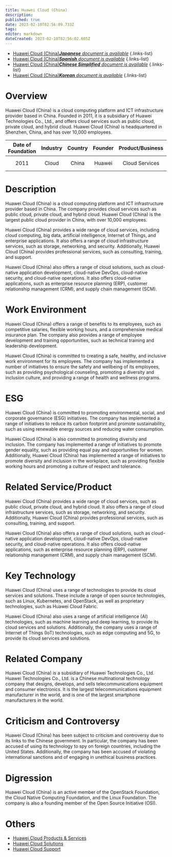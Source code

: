 ```yaml
---
title: Huawei Cloud (China)
description: 
published: true
date: 2023-02-10T02:56:09.733Z
tags: 
editor: markdown
dateCreated: 2023-02-10T02:56:02.605Z
---
```


- [Huawei Cloud (China)***Japanese** document is available*](/ja/Knowledge-base/Dictionary/Company/huawei-cloud-china)
{.links-list}
- [Huawei Cloud (China)***Spanish** document is available*](/es/Knowledge-base/Dictionary/Company/huawei-cloud-china)
{.links-list}
- [Huawei Cloud (China)***Chinese Simplified** document is available*](/zh/Knowledge-base/Dictionary/Company/huawei-cloud-china)
{.links-list}
- [Huawei Cloud (China)***Korean** document is available*](/ko/Knowledge-base/Dictionary/Company/huawei-cloud-china)
{.links-list}


# Overview

Huawei Cloud (China) is a cloud computing platform and ICT infrastructure provider based in China. Founded in 2011, it is a subsidiary of Huawei Technologies Co., Ltd., and offers cloud services such as public cloud, private cloud, and hybrid cloud. Huawei Cloud (China) is headquartered in Shenzhen, China, and has over 10,000 employees.

| Date of Foundation | Industry | Country | Founder | Product/Business | Number of Employees | Location of Headquarters | Company Website |
| :----------------: | :-----: | :----: | :----: | :-------------: | :----------------: | :--------------------: | :-------------: |
|      2011          |  Cloud  |  China | Huawei |    Cloud Services    |     10,000+      |        Shenzhen        |  [Huawei Cloud](https://www.huaweicloud.com/) |

# Description

Huawei Cloud (China) is a cloud computing platform and ICT infrastructure provider based in China. The company provides cloud services such as public cloud, private cloud, and hybrid cloud. Huawei Cloud (China) is the largest public cloud provider in China, with over 10,000 employees.

Huawei Cloud (China) provides a wide range of cloud services, including cloud computing, big data, artificial intelligence, Internet of Things, and enterprise applications. It also offers a range of cloud infrastructure services, such as storage, networking, and security. Additionally, Huawei Cloud (China) provides professional services, such as consulting, training, and support.

Huawei Cloud (China) also offers a range of cloud solutions, such as cloud-native application development, cloud-native DevOps, cloud-native security, and cloud-native operations. It also offers cloud-native applications, such as enterprise resource planning (ERP), customer relationship management (CRM), and supply chain management (SCM).

# Work Environment

Huawei Cloud (China) offers a range of benefits to its employees, such as competitive salaries, flexible working hours, and a comprehensive medical insurance plan. The company also provides a range of employee development and training opportunities, such as technical training and leadership development.

Huawei Cloud (China) is committed to creating a safe, healthy, and inclusive work environment for its employees. The company has implemented a number of initiatives to ensure the safety and wellbeing of its employees, such as providing psychological counseling, promoting a diversity and inclusion culture, and providing a range of health and wellness programs.

# ESG

Huawei Cloud (China) is committed to promoting environmental, social, and corporate governance (ESG) initiatives. The company has implemented a range of initiatives to reduce its carbon footprint and promote sustainability, such as using renewable energy sources and reducing water consumption.

Huawei Cloud (China) is also committed to promoting diversity and inclusion. The company has implemented a range of initiatives to promote gender equality, such as providing equal pay and opportunities for women. Additionally, Huawei Cloud (China) has implemented a range of initiatives to promote diversity and inclusion in the workplace, such as providing flexible working hours and promoting a culture of respect and tolerance.

# Related Service/Product

Huawei Cloud (China) provides a wide range of cloud services, such as public cloud, private cloud, and hybrid cloud. It also offers a range of cloud infrastructure services, such as storage, networking, and security. Additionally, Huawei Cloud (China) provides professional services, such as consulting, training, and support.

Huawei Cloud (China) also offers a range of cloud solutions, such as cloud-native application development, cloud-native DevOps, cloud-native security, and cloud-native operations. It also offers cloud-native applications, such as enterprise resource planning (ERP), customer relationship management (CRM), and supply chain management (SCM).

# Key Technology

Huawei Cloud (China) uses a range of technologies to provide its cloud services and solutions. These include a range of open source technologies, such as Linux, Kubernetes, and OpenStack, as well as proprietary technologies, such as Huawei Cloud Fabric.

Huawei Cloud (China) also uses a range of artificial intelligence (AI) technologies, such as machine learning and deep learning, to provide its cloud services and solutions. Additionally, the company uses a range of Internet of Things (IoT) technologies, such as edge computing and 5G, to provide its cloud services and solutions.

# Related Company

Huawei Cloud (China) is a subsidiary of Huawei Technologies Co., Ltd. Huawei Technologies Co., Ltd. is a Chinese multinational technology company that designs, develops, and sells telecommunications equipment and consumer electronics. It is the largest telecommunications equipment manufacturer in the world, and is one of the largest smartphone manufacturers in the world.

# Criticism and Controversy

Huawei Cloud (China) has been subject to criticism and controversy due to its links to the Chinese government. In particular, the company has been accused of using its technology to spy on foreign countries, including the United States. Additionally, the company has been accused of violating international sanctions and of engaging in unethical business practices.

# Digression

Huawei Cloud (China) is an active member of the OpenStack Foundation, the Cloud Native Computing Foundation, and the Linux Foundation. The company is also a founding member of the Open Source Initiative (OSI).

# Others

- [Huawei Cloud Products & Services](https://www.huaweicloud.com/products.html)
- [Huawei Cloud Solutions](https://www.huaweicloud.com/solutions.html)
- [Huawei Cloud Support](https://www.huaweicloud.com/support.html)